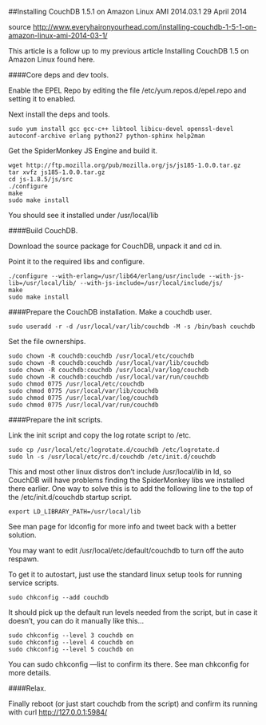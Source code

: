 
##Installing CouchDB 1.5.1 on Amazon Linux AMI 2014.03.1
29 April 2014

source http://www.everyhaironyourhead.com/installing-couchdb-1-5-1-on-amazon-linux-ami-2014-03-1/


This article is a follow up to my previous article Installing CouchDB 1.5 on Amazon Linux found here.

####Core deps and dev tools.

Enable the EPEL Repo by editing the file /etc/yum.repos.d/epel.repo and setting it to enabled.

Next install the deps and tools.

```
sudo yum install gcc gcc-c++ libtool libicu-devel openssl-devel autoconf-archive erlang python27 python-sphinx help2man
```

Get the SpiderMonkey JS Engine and build it.

```
wget http://ftp.mozilla.org/pub/mozilla.org/js/js185-1.0.0.tar.gz
tar xvfz js185-1.0.0.tar.gz
cd js-1.8.5/js/src
./configure
make
sudo make install
```

You should see it installed under /usr/local/lib

####Build CouchDB.

Download the source package for CouchDB, unpack it and cd in.

Point it to the required libs and configure.

```
./configure --with-erlang=/usr/lib64/erlang/usr/include --with-js-lib=/usr/local/lib/ --with-js-include=/usr/local/include/js/
make
sudo make install
```

####Prepare the CouchDB installation.
Make a couchdb user.

```
sudo useradd -r -d /usr/local/var/lib/couchdb -M -s /bin/bash couchdb
```

Set the file ownerships.

```
sudo chown -R couchdb:couchdb /usr/local/etc/couchdb
sudo chown -R couchdb:couchdb /usr/local/var/lib/couchdb
sudo chown -R couchdb:couchdb /usr/local/var/log/couchdb
sudo chown -R couchdb:couchdb /usr/local/var/run/couchdb
sudo chmod 0775 /usr/local/etc/couchdb
sudo chmod 0775 /usr/local/var/lib/couchdb
sudo chmod 0775 /usr/local/var/log/couchdb
sudo chmod 0775 /usr/local/var/run/couchdb
```

####Prepare the init scripts.

Link the init script and copy the log rotate script to /etc.

```
sudo cp /usr/local/etc/logrotate.d/couchdb /etc/logrotate.d
sudo ln -s /usr/local/etc/rc.d/couchdb /etc/init.d/couchdb
```

This and most other linux distros don’t include /usr/local/lib in ld, so CouchDB will have problems finding the SpiderMonkey libs we installed there earlier. One way to solve this is to add the following line to the top of the /etc/init.d/couchdb startup script.

```
export LD_LIBRARY_PATH=/usr/local/lib
```

See man page for ldconfig for more info and tweet back with a better solution.

You may want to edit /usr/local/etc/default/couchdb to turn off the auto respawn.

To get it to autostart, just use the standard linux setup tools for running service scripts.

```
sudo chkconfig --add couchdb
```

It should pick up the default run levels needed from the script, but in case it doesn’t, you can do it manually like this...

```
sudo chkconfig --level 3 couchdb on
sudo chkconfig --level 4 couchdb on
sudo chkconfig --level 5 couchdb on
```
You can sudo chkconfig —list to confirm its there. See man chkconfig for more details.

####Relax.

Finally reboot (or just start couchdb from the script) and confirm its running with curl http://127.0.0.1:5984/
